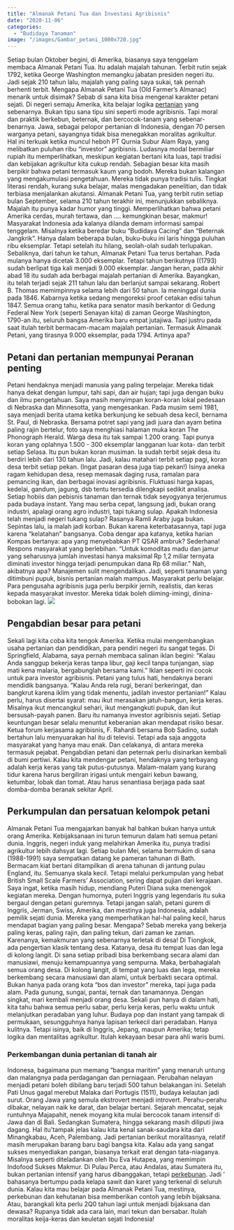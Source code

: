 ```yaml
---
title: "Almanak Petani Tua dan Investasi Agribisnis"
date: "2020-11-06"
categories: 
  - "Budidaya Tanaman"
image: "/images/Gambar_petani_1080x720.jpg"
---
```


Setiap bulan Oktober begini, di Amerika, biasanya saya tenggelam membaca Almanak Petani Tua. Itu adalah majalah tahunan. Terbit rutin sejak 1792, ketika George Washington memangku jabatan presiden negeri itu. Jadi sejak 210 tahun lalu, majalah yang paling saya sukai, tak pernah berhenti terbit. Mengapa Almanak Petani Tua (Old Farmer’s Almanac) menarik untuk disimak? Sebab di sana kita bisa mengenal karakter petani sejati. Di negeri semaju Amerika, kita belajar logika [pertanian](http://localhost/mitra/pertanian "pertanian") yang sebenarnya. Bukan tipu sana tipu sini seperti mode agribisnis. Tapi moral dan praktik berkebun, beternak, dan bercocok-tanam yang sebenar-benarnya. Jawa, sebagai pelopor pertanian di Indonesia, dengan 70 persen warganya petani, sayangnya tidak bisa menegakkan moralitas agrikultur. Hal ini terkuak ketika muncul heboh PT Qurnia Subur Alam Raya, yang melibatkan puluhan ribu “investor” agribisnis. Ludasnya modal bermiliar rupiah itu memperlihatkan, meskipun kegiatan bertani kita luas, tapi tradisi dan kebijakan agrikultur kita cukup rendah. Sebagian besar kita masih berpikir bahwa petani termasuk kaum yang bodoh. Mereka bukan kalangan yang mengakumulasi pengetahuan. Mereka tidak punya tradisi tulis. Tingkat literasi rendah, kurang suka belajar, malas mengadakan penelitian, dan tidak terbiasa menjalankan akutansi. Almanak Petani Tua, yang terbit rutin setiap bulan September, selama 210 tahun terakhir ini, menunjukkan sebaliknya. Majalah itu punya kadar humor yang tinggi. Memperlihatkan bahwa petani Amerika cerdas, murah tertawa, dan .... kemungkinan besar, makmur! Masyarakat Indonesia ada kalanya dilanda demam informasi sampai tenggelam. Misalnya ketika beredar buku “Budidaya Cacing” dan “Beternak Jangkrik”. Hanya dalam beberapa bulan, buku-buku ini laris hingga puluhan ribu eksemplar. Tetapi setelah itu hilang, seolah-olah sudah terlupakan. Sebaliknya, dari tahun ke tahun, Almanak Petani Tua terus bertahan. Pada mulanya hanya dicetak 3.000 eksemplar. Tetapi tahun berikutnya ((1793) sudah berlipat tiga kali menjadi 9.000 eksemplar. Jangan heran, pada akhir abad 18 itu sudah ada berbagai majalah pertanian di Amerika. Bayangkan, itu telah terjadi sejak 211 tahun lalu dan berlanjut sampai sekarang. Robert B. Thomas memimpinnya selama lebih dari 50 tahun. Ia meninggal dunia pada 1846. Kabarnya ketika sedang mengoreksi proof cetakan edisi tahun 1847. Semua orang tahu, ketika para senator masih berkantor di Gedung Federal New York (seperti Senayan kita) di zaman George Washington, 1790-an itu, seluruh bangsa Amerika baru empat jutajiwa. Tapi justru pada saat itulah terbit bermacam-macam majalah pertanian. Termasuk Almanak Petani, yang tirasnya 9.000 eksemplar, pada 1794. Artinya apa?

## Petani dan pertanian mempunyai Peranan penting

Petani hendaknya menjadi manusia yang paling terpelajar. Mereka tidak hanya dekat dengan lumpur, tahi sapi, dan air hujan; tapi juga dengan buku dan ilmu pengetahuan. Saya masih menyimpan koran-koran lokal pedesaan di Nebraska dan Minnesotta, yang mengesankan. Pada musim semi 1981, saya menjadi berita utama ketika berkunjung ke sebuah desa kecil, bernama St. Paul, di Nebraska. Bersama potret sapi yang jadi juara dan ayam betina paling rajin bertelur, foto saya menghiasi halaman muka koran The Phonograph Herald. Warga desa itu tak sampai 1.200 orang. Tapi punya koran yang oplahnya 1.500 - 300 eksemplar langganan luar kota- dan terbit setiap Selasa. Itu pun bukan koran musiman. Ia sudah terbit sejak desa itu berdiri lebih dari 130 tahun lalu. Jadi, kalau matahari terbit setiap pagi, koran desa terbit setiap pekan. (Ingat pasaran desa juga tiap pekan!) Isinya aneka ragam kehidupan desa, resep memasak daging rusa, ramalan para pemancing ikan, dan berbagai inovasi agribisnis. Fluktuasi harga kapas, kedelai, gandum, jagung, dsb tentu tersedia dilengkapi sedikit analisa. Setiap hobiis dan pebisnis tanaman dan ternak tidak seyogyanya terjerumus pada budaya instant. Yang mau serba cepat, langsung jadi, bukan orang industri, apalagi orang agro industri, tapi tukang sulap. Apakah Indonesia telah menjadi negeri tukang sulap? Rasanya Ramli Araby juga bukan. Sepintas lalu, ia malah jadi korban. Bukan karena keterbatasannya, tapi juga karena “kelatahan” bangsanya. Coba dengar apa katanya, ketika harian Kompas bertanya: apa yang menyebabkan PT QSAR ambruk? Sederhana! Respons masyarakat yang berlebihan. “Untuk komoditas madu dan jamur yang seharusnya jumlah investasi hanya maksimal Rp 1,2 miliar ternyata diminati investor hingga terjadi penumpukan dana Rp 68 miliar.” Nah, akibatnya apa? Manajemen sulit mengendalikan. Jadi, seperti tanaman yang ditimbuni pupuk, bisnis pertanian malah mampus. Masyarakat perlu belajar. Para pengusaha agribisnis juga perlu berpikir jernih, realistis, dan keras kepada masyarakat investor. Mereka tidak boleh diiming-imingi, dinina-bobokan lagi. [![](/images/Old-Farmers-Almanac.jpg)](http://localhost/mitra/wp-content/uploads/2020/11/Old-Farmers-Almanac.jpg)

## Pengabdian besar para petani

Sekali lagi kita coba kita tengok Amerika. Ketika mulai mengembangkan usaha pertanian dan pendidikan, para pendiri negeri itu sangat tegas. Di Springfield, Alabama, saya pernah membaca salinan iklan begini: “Kalau Anda sanggup bekerja keras tanpa libur, gaji kecil tanpa tunjangan, siap mati kena malaria, bergabunglah bersama kami.” Iklan seperti ini cocok untuk para investor agribisnis. Petani yang tulus hati, hendaknya berani mendidik bangsanya. “Kalau Anda rela rugi, berani berkeringat, dan bangkrut karena iklim yang tidak menentu, jadilah investor pertanian!” Kalau perlu, harus disertai syarat: mau ikut merasakan jatuh-bangun, kerja keras. Misalnya ikut mencangkul sehari, ikut mengangkuti pupuk, dan ikut bersusah-payah panen. Baru itu namanya investor agribisnis sejati. Setiap keuntungan besar selalu menuntut keberanian akan mendapat risiko besar. Ketua forum kerjasama agribisnis, F. Rahardi bersama Bob Sadino, sudah bertahun lalu menyuarakan hal itu di televisi. Tetapi ada saja anggota masyarakat yang hanya mau enak. Dan celakanya, di antara mereka termasuk pejabat. Pengabdian petani dan peternak perlu disinarkan kembali di bumi pertiwi. Kalau kita mendengar petani, hendaknya yang terbayang adalah kerja keras yang tak putus-putusnya. Malam-malam yang kurang tidur karena harus bergiliran irigasi untuk mengairi kebun bawang, ketumbar, lobak dan tomat. Atau harus senantiasa berjaga pada saat domba-domba beranak sekitar April.

## Perkumpulan dan persatuan kelompok petani

Almanak Petani Tua mengajarkan banyak hal bahkan bukan hanya untuk orang Amerika. Kebijaksanaan ini turun temurun dalam hati semua petani dunia. Inggris, negeri induk yang melahirkan Amerika itu, punya tradisi agrikultur lebih dahsyat lagi. Setiap bulan Mei, selama bermukim di sana (1988-1991) saya sempatkan datang ke pameran tahunan di Bath. Bermacam kiat bertani ditampilkan di arena tahunan di jantung pulau England, itu. Semuanya skala kecil. Tetapi melalui perkumpulan yang hebat British Small Scale Farmers’ Association, sering dapat pujian dari kerajaan. Saya ingat, ketika masih hidup, mendiang Puteri Diana suka menengok kegiatan mereka. Dengan humornya, puteri Inggris yang legendaris itu suka bergaul dengan petani guremnya. Tetapi jangan salah, petani gurem di Inggris, Jerman, Swiss, Amerika, dan mestinya juga Indonesia, adalah pemilik sejati dunia. Mereka yang memperhatikan hal-hal paling kecil, harus mendapat bagian yang paling besar. Mengapa? Sebab mereka yang bekerja paling keras, paling rajin, dan paling tekun, dari zaman ke zaman. Karenanya, kemakmuran yang sebenarnya terletak di desa! Di Tiongkok, ada pengertian klasik tentang desa. Katanya, desa itu tempat luas dan lega di kolong langit. Di sana setiap pribadi bisa berkembang secara alami dan manusiawi, menuju kemampuannya yang sempurna. Maka, berbahagialah semua orang desa. Di kolong langit, di tempat yang luas dan lega, mereka berkembang secara manusiawi dan alami, untuk berbakti secara optimal. Bukan hanya pada orang kota “bos dan investor” mereka, tapi juga pada alam. Pada gunung, sungai, pantai, ternak dan tanamannya. Dengan singkat, mari kembali menjadi orang desa. Sekali pun hanya di dalam hati, kita tahu bahwa semua perlu sabar, perlu kerja keras, perlu waktu untuk melanjutkan peradaban yang luhur. Budaya pop dan instant yang tampak di permukaan, sesungguhnya hanya lapisan terkecil dari peradaban. Hanya kulitnya. Tetapi isinya, baik di Inggris, Jepang, maupun Amerika; tetap logika dan mentalitas agrikultur. Itulah kekayaan besar para ahli waris bumi.

### Perkembangan dunia pertanian di tanah air

Indonesa, bagaimana pun memang “bangsa maritim” yang menaruh untung dan malangnya pada perdagangan dan perniagaan. Perubahan nelayan menjadi petani boleh dibilang baru terjadi 500 tahun belakangan ini. Setelah Pati Unus gagal merebut Malaka dari Portugis (1511), budaya kelautan jadi surut. Orang Jawa yang semula ekstrovert menjadi introvert. Perahu-perahu dibakar, nelayan naik ke darat, dan belajar bertani. Sejarah mencatat, sejak runtuhnya Majapahit, nenek moyang kita mulai bercocok tanam intensif di Jawa dan di Bali. Sedangkan Sumatera, hingga sekarang masih diliputi jiwa dagang. Hal itu'tampak jelas kalau kita kenal sanak-saudara kita dari Minangkabau, Aceh, Palembang. Jadi pertanian berikut moralitasnya, relatif masih merupakan barang baru bagi bangsa kita. Kalau ada yang sangat sukses menyediakan pangan, biasanya terkait erat dengan tata-niaganya. Misalnya seperti diteladankan oleh Ibu Eva Hutapea, yang memimpin Indofood Sukses Makmur. Di Pulau Perca, atau Andalas, atau Sumatera itu, bukan pertanian intensif yang harus dibanggakan, tetapi [perkebunan](http://localhost/mitra/perkebunan "perkebunan"). Jadi ’ bahasanya bertumpu pada kelapa sawit dan karet yang terkenal di seluruh dunia. Kalau kita mau belajar pada Almanak Petani Tua, mestinya, perkebunan dan kehutanan bisa memberikan contoh yang lebih bijaksana. Atau, barangkali kita perlu 2Q0 tahun lagi untuk menjadi bijaksana dan dewasa? Rupanya tidak ada cara lain, mari tekun dan bersabar. Itulah moralitas keija-keras dan keuletan sejati Indonesia!
